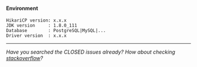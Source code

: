 #### Environment
```
HikariCP version: x.x.x
JDK version     : 1.8.0_111
Database        : PostgreSQL|MySQL|...
Driver version  : x.x.x
```
-----------------------------------------------------------------------------------------
*Have you searched the CLOSED issues already? How about checking [stackoverflow](https://stackoverflow.com/search?q=HikariCP)?*
